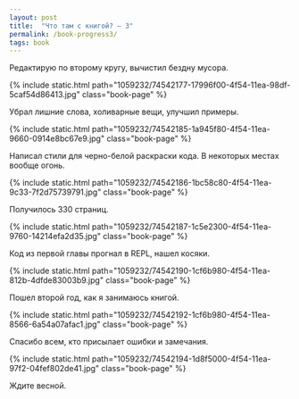 ```yaml
---
layout: post
title:  "Что там с книгой? — 3"
permalink: /book-progress3/
tags: book
---
```


Редактирую по второму кругу, вычистил бездну мусора.

{% include static.html path="1059232/74542177-17996f00-4f54-11ea-98df-5caf54d86413.jpg" class="book-page" %}

<!-- more -->

Убрал лишние слова, холиварные вещи, улучшил примеры.

{% include static.html path="1059232/74542185-1a945f80-4f54-11ea-9660-0914e8bc67e9.jpg" class="book-page" %}

Написал стили для черно-белой раскраски кода. В некоторых местах вообще огонь.

{% include static.html path="1059232/74542186-1bc58c80-4f54-11ea-9c33-7f2d75739791.jpg" class="book-page" %}

Получилось 330 страниц.

{% include static.html path="1059232/74542187-1c5e2300-4f54-11ea-9760-14214efa2d35.jpg" class="book-page" %}

Код из первой главы прогнал в REPL, нашел косяки.

{% include static.html path="1059232/74542190-1cf6b980-4f54-11ea-812b-4dfde83003b9.jpg" class="book-page" %}

Пошел второй год, как я занимаюсь книгой.

{% include static.html path="1059232/74542192-1cf6b980-4f54-11ea-8566-6a54a07afac1.jpg" class="book-page" %}

Спасибо всем, кто присылает ошибки и замечания.

{% include static.html path="1059232/74542194-1d8f5000-4f54-11ea-97f2-04fef802de41.jpg" class="book-page" %}

Ждите весной.
